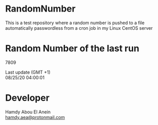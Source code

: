 # RandomNumber    
This is a test repository where a random number is pushed to a file automatically passwordless from a cron job in my Linux CentOS server    
# Random Number of the last run   
7809
      
Last update (GMT +1)    
08/25/20 04:00:01
# Developer    
Hamdy Abou El Anein   
hamdy.aea@protonmail.com

